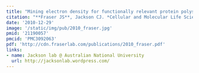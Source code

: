 ```yaml
---
title: "Mining electron density for functionally relevant protein polysterism in crystal structures."
citation: "**Fraser JS**, Jackson CJ. *Cellular and Molecular Life Sciences*. 2011."
date: '2010-12-29'
image: '/static/img/pub/2010_fraser.jpg'
pmid: '21190057'
pmcid: 'PMC3092063'
pdf: 'http://cdn.fraserlab.com/publications/2010_fraser.pdf'
links:
- name: Jackson lab @ Australian National University
  url: http://jacksonlab.wordpress.com/
---
```

